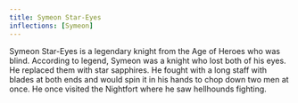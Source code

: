 ```yaml
---
title: Symeon Star-Eyes
inflections: [Symeon]
---
```


Symeon Star-Eyes is a legendary knight from the Age of Heroes who was blind. According to legend, Symeon was a knight who lost both of his eyes. He replaced them with star sapphires. He fought with a long staff with blades at both ends and would spin it in his hands to chop down two men at once. He once visited the Nightfort where he saw hellhounds fighting. 


